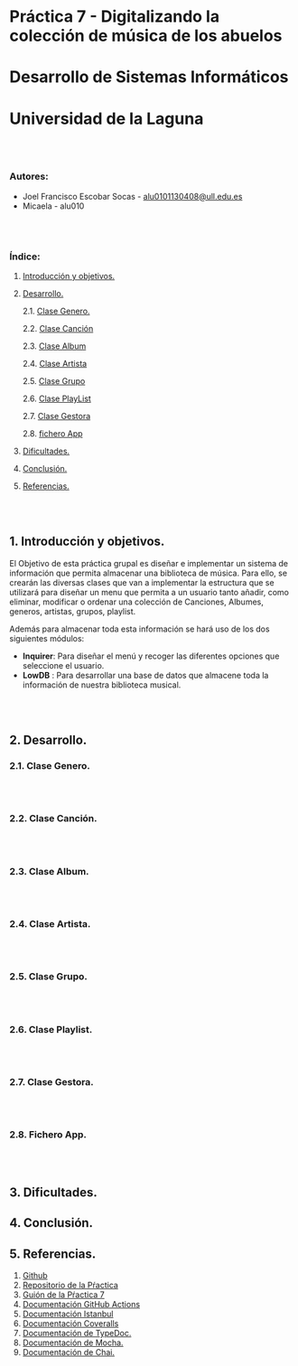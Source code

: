 # Práctica 7 - Digitalizando la colección de música de los abuelos
# Desarrollo de Sistemas Informáticos
# Universidad de la Laguna
<br/><br/>

### Autores:  
  * Joel Francisco Escobar Socas - alu0101130408@ull.edu.es
  * Micaela - alu010

<br/><br/>

### Índice:

1. [Introducción y objetivos.](#id1)

2. [Desarrollo.](#id2)
      
      2.1. [Clase Genero.](#id21)

      2.2. [Clase Canción](#id22)

      2.3. [Clase Album](#id23)
      
      2.4. [Clase Artista](#id24)

      2.5. [Clase Grupo](#id25)

      2.6. [Clase PlayList](#id26)

      2.7. [Clase Gestora](#id27)

      2.8. [fichero App](#id28)

3. [Dificultades.](#id3)

4. [Conclusión.](#id4)

5. [Referencias.](#id5)

<br/><br/>

## 1. Introducción y objetivos. <a name="id1"></a>

El Objetivo de esta práctica grupal es diseñar e implementar un sistema de información que permita almacenar una biblioteca de música. Para ello, se crearán las diversas clases que van a implementar la estructura que se utilizará para diseñar un menu que permita a un usuario tanto añadir, como eliminar, modificar o ordenar una colección de Canciones, Albumes, generos, artistas, grupos, playlist.

Además para almacenar toda esta información se hará uso de los dos siguientes módulos:

* **Inquirer**: Para diseñar el menú y recoger las diferentes opciones que seleccione el usuario.
* **LowDB** : Para desarrollar una base de datos que almacene toda la información de nuestra biblioteca musical.

<br/><br/>

## 2. Desarrollo. <a name="id2"></a>

### 2.1. Clase Genero. <a name="id21"></a>

<br/><br/>

### 2.2. Clase Canción. <a name="id22"></a>

<br/><br/>

### 2.3. Clase Album. <a name="id23"></a>

<br/><br/>

### 2.4. Clase Artista. <a name="id24"></a>

<br/><br/>

### 2.5. Clase Grupo. <a name="id25"></a>

<br/><br/>

### 2.6. Clase Playlist. <a name="id26"></a>

<br/><br/>

### 2.7. Clase Gestora. <a name="id27"></a>

<br/><br/>

### 2.8. Fichero App. <a name="id28"></a>

<br/><br/>

## 3. Dificultades. <a name="id3"></a>


## 4. Conclusión. <a name="id4"></a>

## 5. Referencias. <a name="id5"></a>
1. [Github](http://github.com)
2. [Repositorio de la Pŕactica](https://github.com/ULL-ESIT-INF-DSI-2122/ull-esit-inf-dsi-21-22-prct07-music-datamodel-grupo-m.git)
3. [Guión de la Pŕactica 7](https://ull-esit-inf-dsi-2122.github.io/prct07-music-dataModel/)
4. [Documentación GitHub Actions](https://docs.github.com/en/actions)
5. [Documentación Istanbul](https://istanbul.js.org/)
6. [Documentación Coveralls](https://coveralls.io/)
7. [Documentación de TypeDoc.](https://typedoc.org/)
8. [Documentación de Mocha.](https://mochajs.org/)
9. [Documentación de Chai.](https://www.chaijs.com/)